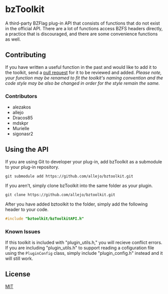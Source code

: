 # bzToolkit

A third-party BZFlag plug-in API that consists of functions that do not exist in the official API. There are a lot of functions access BZFS headers directly, a practice that is discouraged, and there are some convenience functions as well.

## Contributing

If you have written a useful function in the past and would like to add it to the toolkit, send a [pull request](https://github.com/allejo/bztoolkit/pulls) for it to be reviewed and added. _Please note, your function may be renamed to fit the toolkit's naming convention and the code style may be also be changed in order for the style remain the same._

### Contributors

- alezakos
- allejo
- Dracos85
- mdskpr
- Murielle
- sigonasr2  


Using the API
-----

If you are using Git to developer your plug-in, add bzToolkit as a submodule to your plug-in repository.

```
git submodule add https://github.com/allejo/bztoolkit.git
```

If you aren't, simply clone bzToolkit into the same folder as your plugin.


```
git clone https://github.com/allejo/bztoolkit.git
```

After you have added bztoolkit to the folder, simply add the following header to your code.

```c++
#include "bztoolkit/bzToolkitAPI.h"
```

### Known Issues

If this toolkit is included with "plugin_utils.h," you will recieve conflict errors. If you are including "plugin_utils.h" to support reading a cofiguration file using the `PluginConfig` class, simply include "plugin_config.h" instead and it will still work.

## License
[MIT](https://github.com/allejo/bztoolkit/blob/master/LICENSE.md)
